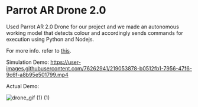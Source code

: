 # Parrot AR Drone 2.0

Used Parrot AR 2.0 Drone for our project and we made an autonomous working model that detects colour and accordingly sends commands for execution using Python and Nodejs.

For more info. refer to [this](https://github.com/KartuzGupta/ME395_Quadcopter/blob/main/Nodejs%20%26%20Python/README.md).

Simulation Demo:
https://user-images.githubusercontent.com/76262941/219053878-b0512fb1-7956-47f6-9c6f-a8b95e501799.mp4



Actual Demo:

![drone_gif (1) (1)](https://user-images.githubusercontent.com/76262941/205442087-20e5fb38-0447-41a0-b852-599c09124574.gif)
